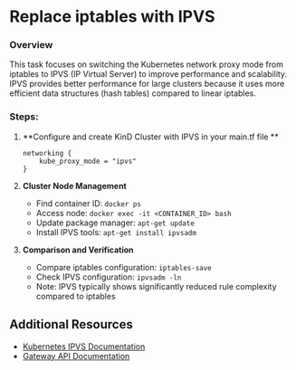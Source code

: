 # Replace iptables with IPVS

### Overview
This task focuses on switching the Kubernetes network proxy mode from iptables to IPVS (IP Virtual Server) to improve performance and scalability. IPVS provides better performance for large clusters because it uses more efficient data structures (hash tables) compared to linear iptables.

### Steps:
1. **Configure and create KinD Cluster with IPVS in your main.tf file **
   ```hcl
   networking {
       kube_proxy_mode = "ipvs"
   }
   ```

2. **Cluster Node Management**
   - Find container ID: `docker ps`
   - Access node: `docker exec -it <CONTAINER_ID> bash`
   - Update package manager: `apt-get update`
   - Install IPVS tools: `apt-get install ipvsadm`

3. **Comparison and Verification**
   - Compare iptables configuration: `iptables-save`
   - Check IPVS configuration: `ipvsadm -ln`
   - Note: IPVS typically shows significantly reduced rule complexity compared to iptables


## Additional Resources
- [Kubernetes IPVS Documentation](https://kubernetes.io/docs/concepts/services-networking/service/#proxy-mode-ipvs)
- [Gateway API Documentation](https://gateway-api.sigs.k8s.io/)
